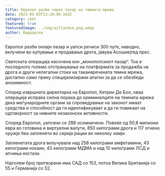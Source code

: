 ```yaml
---
title: Европол разби нарко пазар на темната мрежа
date: 2023-05-03T13:20:09.593Z
category: свет
featured: true
featuredImage: ../img/aifjasdsa.png.webp
author: Вардарски
---
```


Европол разби онлајн пазар и уапси речиси 300 луѓе, наводно, вклучени во купување и продавање дрога, јавува Асошиејтед прес.

Светската операција насочена кон „монополскиот пазар“. Тоа е последното големо отстранување на платформата за продажба на дрога и други нелегални стоки на таканаречената темна мрежа, достапно само преку специјализирани алатки за да се обезбеди анонимност.

Според извршната директорка на Европол, Кетрин Де Бол, оваа операција испраќа силна порака до криминалците на темната мрежа дека меѓународните органи за спроведување на законот имаат средства и способност да ги идентификуваат и да ги повикаат на одговорност за нивните незаконски активности.

Според Европол, уапсени се 288 осомничени. Повеќе од 50,8 милиони евра во готовина и виртуелни валути, 850 килограми дрога и 117 огнено оружје беа запленети во серија рации во неколку земји.

Запленетата дрога вклучувала над 258 килограми амфетамини, 43 килограми кокаин, 43 килограми МДМА и над 10 килограми ЛСД и апчиња екстази.

Најголем број притворени има САД со 153, потоа Велика Британија со 55 и Германија со 52.
